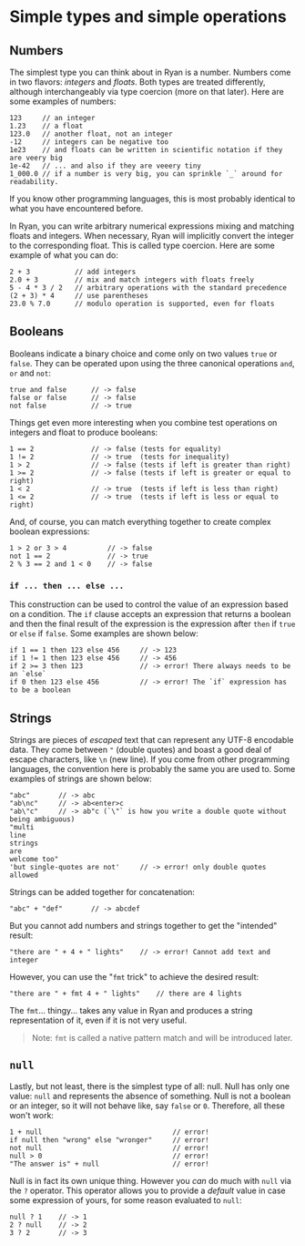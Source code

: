 # Simple types and simple operations

## Numbers

The simplest type you can think about in Ryan is a number. Numbers come in two flavors: _integers_ and _floats_. Both types are treated differently, although interchangeably via type coercion (more on that later). Here are some examples of numbers:
```ryan
123     // an integer
1.23    // a float
123.0   // another float, not an integer
-12     // integers can be negative too
1e23    // and floats can be written in scientific notation if they are veery big
1e-42   // ... and also if they are veeery tiny
1_000.0 // if a number is very big, you can sprinkle `_` around for readability.
```
If you know other programming languages, this is most probably identical to what you have encountered before. 

In Ryan, you can write arbitrary numerical expressions mixing and matching floats and integers. When necessary, Ryan will implicitly convert the integer to the corresponding float. This is called type coercion. Here are some example of what you can do:
```ryan
2 + 3           // add integers
2.0 + 3         // mix and match integers with floats freely
5 - 4 * 3 / 2   // arbitrary operations with the standard precedence
(2 + 3) * 4     // use parentheses
23.0 % 7.0      // modulo operation is supported, even for floats 
```

## Booleans

Booleans indicate a binary choice and come only on two values `true` or `false`. They can be operated upon using the three canonical operations `and`, `or` and `not`:
```ryan
true and false      // -> false
false or false      // -> false
not false           // -> true
```

Things get even more interesting when you combine test operations on integers and float to produce booleans:
```ryan
1 == 2              // -> false (tests for equality)
1 != 2              // -> true  (tests for inequality)
1 > 2               // -> false (tests if left is greater than right)
1 >= 2              // -> false (tests if left is greater or equal to right)
1 < 2               // -> true  (tests if left is less than right)
1 <= 2              // -> true  (tests if left is less or equal to right)
```

And, of course, you can match everything together to create complex boolean expressions:
```ryan
1 > 2 or 3 > 4          // -> false
not 1 == 2              // -> true
2 % 3 == 2 and 1 < 0    // -> false
```

### `if ... then ... else ...`

This construction can be used to control the value of an expression based on a condition. The `if` clause accepts an expression that returns a boolean and then the final result of the expression is the expression after `then` if `true` or `else` if `false`. Some examples are shown below:
```ryan
if 1 == 1 then 123 else 456     // -> 123
if 1 != 1 then 123 else 456     // -> 456
if 2 >= 3 then 123              // -> error! There always needs to be an `else`
if 0 then 123 else 456          // -> error! The `if` expression has to be a boolean 
```

## Strings

Strings are pieces of _escaped_ text that can represent any UTF-8 encodable data. They come between `"` (double quotes) and boast a good deal of escape characters, like `\n` (new line). If you come from other programming languages, the convention here is probably the same you are used to. Some examples of strings are shown below:
```ryan
"abc"       // -> abc
"ab\nc"     // -> ab<enter>c
"ab\"c"     // -> ab"c (`\"` is how you write a double quote without being ambiguous)
"multi
line
strings
are
welcome too"
'but single-quotes are not'     // -> error! only double quotes allowed
```

Strings can be added together for concatenation:
```ryan
"abc" + "def"       // -> abcdef
```
But you cannot add numbers and strings together to get the "intended" result:
```ryan
"there are " + 4 + " lights"    // -> error! Cannot add text and integer
```
However, you can use the "`fmt` trick" to achieve the desired result:
```ryan
"there are " + fmt 4 + " lights"    // there are 4 lights
```
The `fmt`... thingy... takes any value in Ryan and produces a string representation of it, even if it is not very useful.

> Note: `fmt` is called a native pattern match and will be introduced later.


## `null`

Lastly, but not least, there is the simplest type of all: null. Null has only one value: `null` and represents the absence of something. Null is not a boolean or an integer, so it will not behave like, say `false` or `0`. Therefore, all these won't work:
```ryan
1 + null                                // error!
if null then "wrong" else "wronger"     // error!
not null                                // error!
null > 0                                // error!
"The answer is" + null                  // error!
```
Null is in fact its own unique thing. However you _can_ do much with `null` via the `?` operator. This operator allows you to provide a _default_ value in case some expression of yours, for some reason evaluated to `null`:
```
null ? 1    // -> 1
2 ? null    // -> 2
3 ? 2       // -> 3
```
